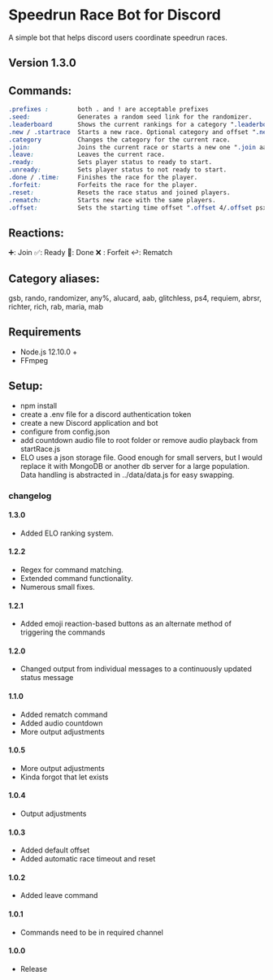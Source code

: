 # Speedrun Race Bot for Discord
A simple bot that helps discord users coordinate speedrun races.
## Version 1.3.0

## Commands: 
   ```css
 .prefixes :        both . and ! are acceptable prefixes
 .seed:             Generates a random seed link for the randomizer.
 .leaderboard       Shows the current rankings for a category ".leaderboard gsb"
 .new / .startrace  Starts a new race. Optional category and offset ".new rab xb"
 .category          Changes the category for the current race.
 .join:             Joins the current race or starts a new one ".join aab psx"
 .leave:            Leaves the current race.
 .ready:            Sets player status to ready to start.
 .unready:          Sets player status to not ready to start.
 .done / .time:     Finishes the race for the player.
 .forfeit:          Forfeits the race for the player.
 .reset:            Resets the race status and joined players.
 .rematch:          Starts new race with the same players.
 .offset:           Sets the starting time offset ".offset 4/.offset psx/.offset xb"
 ```

 ## Reactions: 
➕:   Join
✅:   Ready
🏁:   Done
❌ :   Forfeit
↩:   Rematch

## Category aliases: 
gsb, rando, randomizer, any%, alucard, aab, glitchless, ps4, requiem, abrsr, richter, rich, rab, maria, mab

## Requirements
* Node.js 12.10.0 +
* FFmpeg

## Setup:
* npm install
* create a .env file for a discord authentication token
* create a new Discord application and bot
* configure from config.json
* add countdown audio file to root folder or remove audio playback from startRace.js
* ELO uses a json storage file. Good enough for small servers, but I would replace it with MongoDB or another db server for a large population. Data handling is abstracted in ../data/data.js for easy swapping.

### changelog
#### 1.3.0
* Added ELO ranking system.
#### 1.2.2
* Regex for command matching.
* Extended command functionality.
* Numerous small fixes.
#### 1.2.1
* Added emoji reaction-based buttons as an alternate method of triggering the commands
#### 1.2.0
* Changed output from individual messages to a continuously updated status message
#### 1.1.0
* Added rematch command
* Added audio countdown
* More output adjustments
#### 1.0.5
* More output adjustments
* Kinda forgot that let exists
#### 1.0.4
* Output adjustments
#### 1.0.3
* Added default offset
* Added automatic race timeout and reset
#### 1.0.2
* Added leave command
#### 1.0.1
* Commands need to be in required channel
#### 1.0.0
* Release